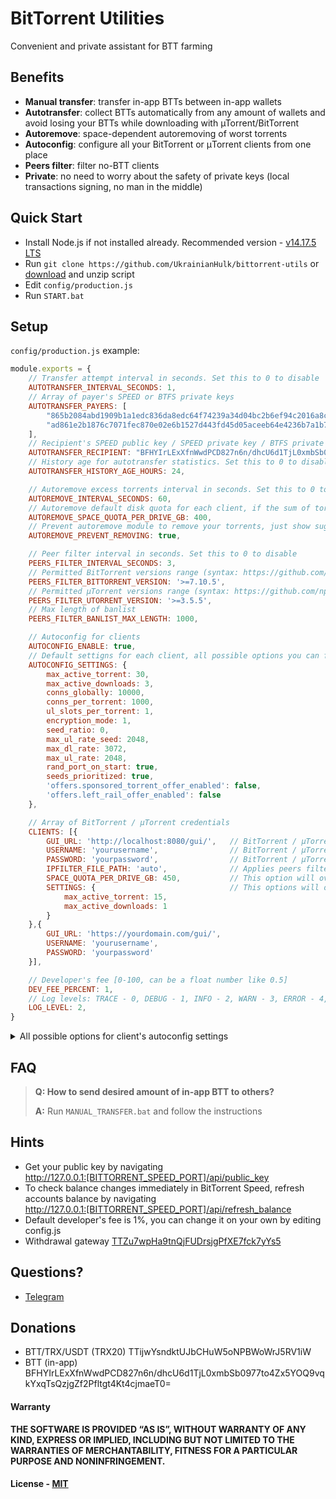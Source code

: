 # BitTorrent Utilities

Convenient and private assistant for BTT farming

## Benefits

* **Manual transfer**: transfer in-app BTTs between in-app wallets
* **Autotransfer**: collect BTTs automatically from any amount of wallets and avoid losing your BTTs while downloading with µTorrent/BitTorrent
* **Autoremove**: space-dependent autoremoving of worst torrents
* **Autoconfig**: configure all your BitTorrent or μTorrent clients from one place
* **Peers filter**: filter no-BTT clients
* **Private**: no need to worry about the safety of private keys (local transactions signing, no man in the middle)

## Quick Start

* Install Node.js if not installed already. Recommended version - [v14.17.5 LTS](https://nodejs.org/dist/v14.17.5/node-v14.17.5-x64.msi)
* Run `git clone https://github.com/UkrainianHulk/bittorrent-utils` or [download](https://github.com/UkrainianHulk/bittorrent-utils/archive/refs/heads/main.zip) and unzip script
* Edit `config/production.js`
* Run `START.bat`

## Setup

`config/production.js` example:

```js
module.exports = {
    // Transfer attempt interval in seconds. Set this to 0 to disable
    AUTOTRANSFER_INTERVAL_SECONDS: 1,
    // Array of payer's SPEED or BTFS private keys
    AUTOTRANSFER_PAYERS: [
        "865b2084abd1909b1a1edc836da8edc64f74239a34d04bc2b6ef94c2016a8c45",
        "ad861e2b1876c7071fec870e02e6b1527d443fd45d05aceeb64e4236b7a1b7eb"
    ],
    // Recipient's SPEED public key / SPEED private key / BTFS private key
    AUTOTRANSFER_RECIPIENT: "BFHYIrLExXfnWwdPCD827n6n/dhcU6d1TjL0xmbSb0977to4Zx5YOQ9vqkYxqTsQzjgZf2Pfltgt4Kt4cjmaeT0=",
    // History age for autotransfer statistics. Set this to 0 to disable
    AUTOTRANSFER_HISTORY_AGE_HOURS: 24,

    // Autoremove excess torrents interval in seconds. Set this to 0 to disable
    AUTOREMOVE_INTERVAL_SECONDS: 60,
    // Autoremove default disk quota for each client, if the sum of torrents size exceeds this amount, torrents will be sorted and removed. This setting applies per disk.
    AUTOREMOVE_SPACE_QUOTA_PER_DRIVE_GB: 400,
    // Prevent autoremove module to remove your torrents, just show suggested list for removing
    AUTOREMOVE_PREVENT_REMOVING: true,

    // Peer filter interval in seconds. Set this to 0 to disable
    PEERS_FILTER_INTERVAL_SECONDS: 3,
    // Permitted BitTorrent versions range (syntax: https://github.com/npm/node-semver#ranges)
    PEERS_FILTER_BITTORRENT_VERSION: '>=7.10.5',
    // Permitted μTorrent versions range (syntax: https://github.com/npm/node-semver#ranges)
    PEERS_FILTER_UTORRENT_VERSION: '>=3.5.5',
    // Max length of banlist
    PEERS_FILTER_BANLIST_MAX_LENGTH: 1000,

    // Autoconfig for clients
    AUTOCONFIG_ENABLE: true,
    // Default settigns for each client, all possible options you can find in README.md
    AUTOCONFIG_SETTINGS: {
        max_active_torrent: 30,
        max_active_downloads: 3,
        conns_globally: 10000,
        conns_per_torrent: 1000,
        ul_slots_per_torrent: 1,
        encryption_mode: 1,
        seed_ratio: 0,
        max_ul_rate_seed: 2048,
        max_dl_rate: 3072,
        max_ul_rate: 2048,
        rand_port_on_start: true,
        seeds_prioritized: true,
        'offers.sponsored_torrent_offer_enabled': false,
        'offers.left_rail_offer_enabled': false
    },

    // Array of BitTorrent / μTorrent credentials
    CLIENTS: [{
        GUI_URL: 'http://localhost:8080/gui/',   // BitTorrent / μTorrent WebUI url
        USERNAME: 'yourusername',                // BitTorrent / μTorrent WebUI username
        PASSWORD: 'yourpassword',                // BitTorrent / μTorrent WebUI password
        IPFILTER_FILE_PATH: 'auto',              // Applies peers filtering for this client, ipfilter.dat file path must be specified (example: 'C:/Users/SomeUser/AppData/Roaming/BitTorrent/ipfilter.dat') or set to 'auto'. Set to 'auto' if you want the script to look for ipfilter.dat file in current user's AppData/Roaming/BitTorrent/ folder.
        SPACE_QUOTA_PER_DRIVE_GB: 450,           // This option will overwrite AUTOREMOVE_SPACE_QUOTA_PER_DRIVE_GB
        SETTINGS: {                              // This options will overwrite options in AUTOCONFIG_SETTINGS
            max_active_torrent: 15,
            max_active_downloads: 1
        }
    },{
        GUI_URL: 'https://yourdomain.com/gui/',
        USERNAME: 'yourusername',
        PASSWORD: 'yourpassword'
    }],

    // Developer's fee [0-100, can be a float number like 0.5]
    DEV_FEE_PERCENT: 1,
    // Log levels: TRACE - 0, DEBUG - 1, INFO - 2, WARN - 3, ERROR - 4, SILENT - 5
    LOG_LEVEL: 2,
}
```

<details>
    <summary>All possible options for client's autoconfig settings</summary>

|Option|Example value|
|-|-|
| install_modification_time | 0 |
| install_revision | 46097 |
| gui.granular_priority | false |
| gui.overhead_in_statusbar | false |
| gui.show_av_icon | false |
| gui.ulrate_menu | 0,5,10,15,20,30,40,50,100,150,200,300,400,500 |
| gui.dlrate_menu | 0,5,10,15,20,30,40,50,100,150,200,300,400,500 |
| gui.manual_ratemenu | false |
| gui.auto_restart | true |
| minified | false |
| mainwndstatus | 0 |
| mainwnd_split | 298 |
| mainwnd_split_x | 180 |
| playback_split_x | -1 |
| show_general_tab | true |
| show_tracker_tab | true |
| show_playback_tab | false |
| show_peers_tab | true |
| show_pieces_tab | false |
| show_files_tab | true |
| show_speed_tab | true |
| show_logger_tab | false |
| show_related_tab | false |
| notify_complete | true |
| gui.color_progress_bars | true |
| search_list | Smart Search|https://media.adaware.com/torrentscanner/lp/earchphp?     gd=SY1001472&p=bt&q= |
| search_list_sel | 0 |
| is_search_filtering | false |
| offers.cookies.customized_ads | true |
| offers.left_rail_offer_enabled | false |
| offers.sponsored_torrent_offer_enabled | false |
| offers.featured_content_badge_enabled | true |
| offers.featured_content_notifications_enabled | true |
| offers.featured_content_rss_enabled | true |
| offers.featured_content_rss_url |  |
| offers.featured_content_rss_update_interval | 0 |
| offers.featured_content_rss_randomize | true |
| offers.404_dismiss | 0 |
| offers.404_shown | 0 |
| offers.404_icon |  |
| offers.404_url |  |
| offers.404_text |  |
| offers.404_tb_img |  |
| offers.404_tb_bgc | 0 |
| offers.404_tb_badge_img |  |
| offers.404_tb_badge_coords | 0 |
| offers.404_node | 0 |
| offers.404_code | 0 |
| offers.days_to_show | 0 |
| torrents_start_stopped | false |
| confirm_when_deleting | true |
| confirm_remove_tracker | false |
| streaming.safety_factor | 110 |
| streaming.failover_rate_factor | 200 |
| streaming.failover_set_percentage | 70 |
| settings_saved_systime | 1633856352 |
| confirm_exit | true |
| confirm_exit_critical_seeder | true |
| close_to_tray | true |
| minimize_to_tray | false |
| start_minimized | true |
| tray_activate | true |
| tray.show | true |
| tray.single_click | false |
| activate_on_file | true |
| check_assoc_on_start | true |
| bind_port | 10321 |
| tracker_ip |  |
| dir_active_download_flag | false |
| dir_torrent_files_flag | false |
| dir_completed_download_flag | false |
| dir_completed_torrents_flag | false |
| dir_active_download |  |
| dir_torrent_files |  |
| dir_completed_download |  |
| dir_completed_torrents |  |
| dir_add_label | false |
| max_dl_rate | 0 |
| max_ul_rate | 0 |
| max_ul_rate_seed | 0 |
| max_ul_rate_seed_flag | false |
| private_ip | false |
| only_proxied_conns | false |
| no_local_dns | false |
| gui.report_problems | true |
| gui.persistent_labels |  |
| gui.compat_diropen | false |
| gui.alternate_color | false |
| gui.transparent_graph_legend | false |
| sys.prevent_standby | true |
| sys.enable_wine_hacks | true |
| ul_slots_per_torrent | 1 |
| conns_per_torrent | 1000 |
| conns_globally | 10000 |
| max_active_torrent | 30 |
| max_active_downloads | 3 |
| seed_prio_limitul | 4 |
| seed_prio_limitul_flag | false |
| seeds_prioritized | false |
| seed_ratio | 0 |
| seed_time | 0 |
| seed_num | 0 |
| resolve_peerips | true |
| check_update | true |
| mutable_cfu_interval | 0 |
| check_update_beta | false |
| anoninfo | true |
| upnp | true |
| use_udp_trackers | true |
| upnp.external_tcp_port | 10321 |
| upnp.external_udp_port | 10321 |
| upnp.external_ip | 176.37.49.95 |
| natpmp | true |
| lsd | true |
| disable_fw | true |
| dw | 256619537 |
| tu | 43420 |
| td | 10436244 |
| fd | 0 |
| k |  |
| v | 256619537 |
| asip |  |
| asdlurl |  |
| asdns | 0 |
| ascon | 0 |
| asdl | 0 |
| assz | 0 |
| sched_enable | false |
| sched_ul_rate | 0 |
| sched_interaction | false |
| sched_dl_rate | 0 |
| sched_table |        000000000000000000000000000000000000000000000000000000000000000000000000000000000000000     00000000000000000000000000000000000000000000000000000000000000000000000000000 |
| sched_dis_dht | true |
| enable_scrape | true |
| show_toolbar | true |
| show_details | true |
| show_status | true |
| show_category | true |
| show_tabicons | true |
| rand_port_on_start | true |
| prealloc_space | false |
| language | 30066 |
| logger_mask | 0 |
| autostart | true |
| dht | true |
| dht_per_torrent | true |
| pex | true |
| rate_limit_local_peers | false |
| multi_day_transfer_limit_en | false |
| multi_day_transfer_mode_ul | false |
| multi_day_transfer_mode_dl | false |
| multi_day_transfer_mode_uldl | true |
| multi_day_transfer_limit_unit | 1 |
| multi_day_transfer_limit_value | 200 |
| multi_day_transfer_limit_span | 11 |
| net.bind_ip |  |
| net.outgoing_ip |  |
| net.outgoing_port | 0 |
| net.outgoing_max_port | 0 |
| net.low_cpu | false |
| net.calc_overhead | false |
| net.calc_rss_overhead | true |
| net.calc_tracker_overhead | true |
| net.max_halfopen | 500 |
| net.limit_excludeslocal | false |
| net.upnp_tcp_only | false |
| net.disable_incoming_ipv6 | false |
| net.ratelimit_utp | true |
| net.friendly_name |  |
| isp.bep22 | true |
| isp.primary_dns | 208.67.222.222 |
| isp.secondary_dns | 208.67.220.220 |
| isp.fqdn |  |
| isp.peer_policy_enable | true |
| isp.peer_policy_url |  |
| isp.peer_policy_override | false |
| dir_autoload_flag | false |
| dir_autoload_delete | false |
| dir_autoload |  |
| ipfilter.enable | true |
| dht.collect_feed | false |
| dht.rate | -1 |
| append_incomplete | false |
| show_add_dialog | true |
| always_show_add_dialog | false |
| gui.log_date | true |
| remove_torrent_files_with_private_data | true |
| boss_key | 0 |
| boss_key_salt |  |
| use_boss_key_pw | false |
| boss_key_pw |  |
| encryption_mode | 1 |
| encryption_allow_legacy | true |
| enable_share | false |
| rss.update_interval | 15 |
| rss.smart_repack_filter | true |
| rss.feed_as_default_label | true |
| bt.save_resume_rate | 120 |
| bt.magnetlink_check_existing_files | true |
| gui.delete_to_trash | true |
| gui.default_del_action | 0 |
| gui.speed_in_title | false |
| gui.limits_in_statusbar | false |
| gui.graphic_progress | true |
| gui.piecebar_progress | false |
| gui.show_status_icon_in_dl_list | false |
| gui.tall_category_list | true |
| gui.wide_toolbar | false |
| gui.find_pane | true |
| gui.toolbar_labels | false |
| gui.category_list_spaces | true |
| streaming.preview_player | Bittorrent Player |
| streaming.playback_player | Bittorrent Player |
| avwindow | 0 |
| stats.video1.time_watched | 0 |
| stats.video2.time_watched | 0 |
| stats.video3.time_watched | 0 |
| stats.video1.finished | false |
| stats.video2.finished | false |
| stats.video3.finished | false |
| stats.welcome_page_useful | 0 |
| store_torr_infohash | false |
| magnet.download_wait | 60 |
| av_enabled | true |
| av_auto_update | true |
| av_last_update_date |  |
| plus_player_installed | false |
| move_if_defdir | true |
| gui.combine_listview_status_done | true |
| gui.update_rate | 1000 |
| client_uuid |  |
| next_market_share_report | 0 |
| queue.dont_count_slow_dl | true |
| queue.dont_count_slow_ul | true |
| queue.slow_dl_threshold | 1000 |
| queue.slow_ul_threshold | 1000 |
| queue.use_seed_peer_ratio | true |
| queue.prio_no_seeds | true |
| bt.tcp_rate_control | true |
| gui.graph_tcp_rate_control | false |
| gui.graph_overhead | true |
| gui.graph_legend | true |
| bt.ratelimit_tcp_only | false |
| bt.prioritize_partial_pieces | false |
| bt.transp_disposition | 31 |
| net.utp_target_delay | 100 |
| net.utp_packet_size_interval | 10 |
| net.utp_receive_target_delay | 100 |
| net.utp_initial_packet_size | 4 |
| net.utp_dynamic_packet_size | true |
| bt.enable_pulse | true |
| bt.pulse_weight | 200 |
| bt.compact_allocation | false |
| bt.use_dns_tracker_prefs | true |
| bt.connect_speed | 25 |
| bt.determine_encoded_rate_for_streamables | true |
| streaming.min_buffer_piece | 5 |
| bt.allow_same_ip | false |
| bt.use_similar_torrent_data | true |
| bt.no_connect_to_services | true |
| bt.no_connect_to_services_list | 25,80,110,443,6666,6667 |
| bt.ban_threshold | 3 |
| bt.use_ban_ratio | true |
| bt.ban_ratio | 128 |
| bt.use_rangeblock | true |
| bt.graceful_shutdown | true |
| bt.shutdown_tracker_timeout | 15 |
| bt.shutdown_upnp_timeout | 5 |
| peer.lazy_bitfield | true |
| peer.resolve_country | false |
| peer.disconnect_inactive | true |
| peer.disconnect_inactive_interval | 300 |
| diskio.flush_files | true |
| proxy.proxy |  |
| proxy.type | 0 |
| proxy.port | 8080 |
| proxy.auth | false |
| proxy.p2p | false |
| proxy.resolve | false |
| proxy.username |  |
| proxy.password |  |
| webui.enable | true |
| webui.enable_guest | false |
| webui.enable_listen | true |
| webui.token_auth | true |
| webui.token_auth_filter | 0 |
| webui.username | username |
| webui.password |  |
| webui.uconnect_enable | false |
| webui.uconnect_username |  |
| webui.uconnect_password |  |
| webui.uconnect_username_anonymous |  |
| webui.uconnect_question_opted_out | false |
| webui.uconnect_computername |  |
| webui.allow_pairing | true |
| webui.ssdp_uuid | 9f338a64-a729-ec11-96c2-b2343856c14f |
| webui.guest | guest |
| webui.restrict |  |
| webui.port | 80 |
| webui.cookie | {} |
| webui.uconnect_toolbar_ever | false |
| webui.uconnect_enable_ever | false |
| webui.uconnect_connected_ever | false |
| webui.uconnect_actions_count | 0 |
| webui.uconnect_actions_list_count | 0 |
| webui.uconnect_cred_status | 0 |
| webui.update_message |  |
| webui.proxy_auth | true |
| webui.update_url | http://pr.apps.bittorrent.com/client-webui/%s/client-webui.json |
| webui.track | stable |
| webui.version | 0 |
| diskio.sparse_files | true |
| diskio.no_zero | true |
| diskio.use_partfile | true |
| diskio.smart_hash | true |
| diskio.smart_sparse_hash | true |
| diskio.coalesce_writes | true |
| diskio.coalesce_write_size | 2097152 |
| diskio.max_write_queue | 32 |
| diskio.cache_reduce_minutes | 9 |
| diskio.cache_stripe | 128 |
| diskio.quick_hash | false |
| diskio.mark_of_the_web | true |
| diskio.minimize_kernel_caching | false |
| diskio.all_writes_sync | false |
| cache.override | false |
| cache.override_size | 128 |
| cache.reduce | true |
| cache.write | true |
| cache.writeout | true |
| cache.writeout_age_max | 30000 |
| cache.writeout_headspace | 4 |
| cache.writeimm | true |
| cache.read | true |
| cache.read_turnoff | true |
| cache.read_prune | true |
| cache.read_thrash | false |
</details>

## FAQ

> **Q: How to send desired amount of in-app BTT to others?**
>
> **A:** Run ```MANUAL_TRANSFER.bat``` and follow the instructions


## Hints

* Get your public key by navigating\
http://127.0.0.1:[BITTORRENT_SPEED_PORT]/api/public_key
* To check balance changes immediately in BitTorrent Speed, refresh accounts balance by navigating\
http://127.0.0.1:[BITTORRENT_SPEED_PORT]/api/refresh_balance
* Default developer's fee is 1%, you can change it on your own by editing config.js
* Withdrawal gateway [TTZu7wpHa9tnQjFUDrsjgPfXE7fck7yYs5](https://tronscan.org/#/address/TTZu7wpHa9tnQjFUDrsjgPfXE7fck7yYs5)

## Questions?

* [Telegram](https://t.me/bittorrent_utils)

## Donations

* BTT/TRX/USDT (TRX20) TTijwYsndktUJbCHuW5oNPBWoWrJ5RV1iW
* BTT (in-app) BFHYIrLExXfnWwdPCD827n6n/dhcU6d1TjL0xmbSb0977to4Zx5YOQ9vqkYxqTsQzjgZf2Pfltgt4Kt4cjmaeT0=

#### Warranty

**THE SOFTWARE IS PROVIDED “AS IS”, WITHOUT WARRANTY OF ANY KIND, EXPRESS OR IMPLIED, INCLUDING BUT NOT LIMITED TO THE WARRANTIES OF MERCHANTABILITY, FITNESS FOR A PARTICULAR PURPOSE AND NONINFRINGEMENT.**

#### License - [MIT](https://github.com/UkrainianHulk/bittorrent-utils/blob/main/LICENSE) 
